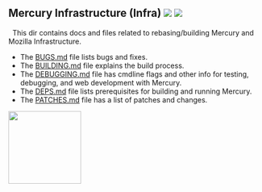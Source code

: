 ## Mercury Infrastructure (Infra) <img src="https://github.com/Alex313031/Mercury-ToT-Win7/blob/main/logos/build_light.svg#gh-dark-mode-only"> <img src="https://github.com/Alex313031/Mercury-ToT-Win7/blob/main/logos/build_dark.svg#gh-light-mode-only">

&nbsp;&nbsp;This dir contains docs and files related to rebasing/building Mercury and Mozilla Infrastructure.

 - The [BUGS.md](BUGS.md) file lists bugs and fixes.
 - The [BUILDING.md](BUILDING.md) file explains the build process.
 - The [DEBUGGING.md](DEBUGGING.md) file has cmdline flags and other info for testing, debugging, and web development with Mercury.
 - The [DEPS.md](DEPS.md) file lists prerequisites for building and running Mercury.
 - The [PATCHES.md](PATCHES.md) file has a list of patches and changes.

<img src="https://github.com/Alex313031/Mercury-ToT-Win7/blob/main/logos/geckoview.svg" width="144">

